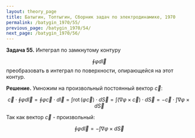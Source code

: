 ```yaml
---
layout: theory_page
title: Батыгин, Топтыгин, Сборник задач по электродинамике, 1970
permalink: /batygin_1970/55/
previous_page: /batygin_1970/54/
next_page: /batygin_1970/56/
---
```


**Задача 55.** Интеграл по замкнутому контуру 

$$
\oint \varphi d\vec{l}
$$
преобразовать в интеграл по поверхности, опирающейся на этот контур.

**Решение.** Умножим на произвольный постоянный вектор $\vec{c}$:

$$
\vec{c} \cdot \oint \varphi d\vec{l} = \oint \varphi \vec{c} \cdot d\vec{l} = \int \mathrm{rot\,} (\varphi \vec{c})\cdot d\vec{S} = \int (\nabla \varphi\times\vec{c})\cdot d\vec{S} = - \vec{c}\cdot\int \nabla\varphi \times d\vec{S}
$$

Так как вектор $\vec{c}$ - произвольный:

$$
\oint \varphi d\vec{l} = - \int \nabla\varphi \times d\vec{S}
$$
